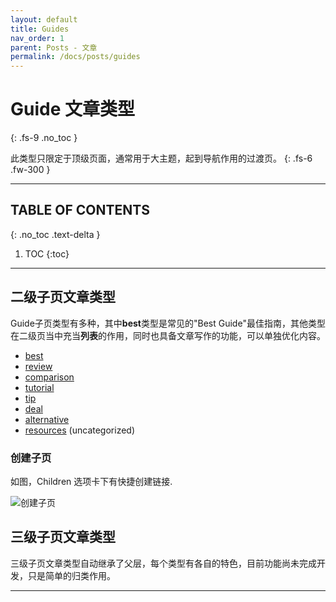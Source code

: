 ```yaml
---
layout: default
title: Guides
nav_order: 1
parent: Posts - 文章
permalink: /docs/posts/guides
---
```


# Guide 文章类型
{: .fs-9 .no_toc }

此类型只限定于顶级页面，通常用于大主题，起到导航作用的过渡页。
{: .fs-6 .fw-300 }

---

## TABLE OF CONTENTS
{: .no_toc .text-delta }

1. TOC
{:toc}

---

## 二级子页文章类型

Guide子页类型有多种，其中**best**类型是常见的"Best Guide"最佳指南，其他类型在二级页当中充当**列表**的作用，同时也具备文章写作的功能，可以单独优化内容。

- [best] 
- [review]
- [comparison]
- [tutorial]
- [tip]
- [deal]
- [alternative]
- [resources] (uncategorized)

### 创建子页

如图，Children 选项卡下有快捷创建链接.

![创建子页]({{site.url}}{{site.baseurl}}/assets/images/posts/index/root_create_child.jpg)


## 三级子页文章类型

三级子页文章类型自动继承了父层，每个类型有各自的特色，目前功能尚未完成开发，只是简单的归类作用。

---

[best]: {{site.url}}{{site.baseurl}}/docs/posts/guides/best
[review]: {{site.url}}{{site.baseurl}}/docs/posts/guides/review
[comparison]: {{site.url}}{{site.baseurl}}/docs/posts/guides/comparison
[tutorial]: {{site.url}}{{site.baseurl}}/docs/posts/guides/tutorial
[tip]: {{site.url}}{{site.baseurl}}/docs/posts/guides/tip
[deal]: {{site.url}}{{site.baseurl}}/docs/posts/guides/deal
[alternative]: {{site.url}}{{site.baseurl}}/docs/posts/guides/alternative
[resources]: {{site.url}}{{site.baseurl}}/docs/posts/guides/resources